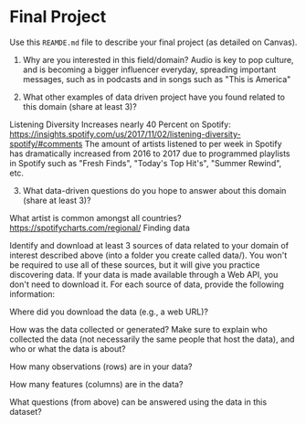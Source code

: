 # Final Project
Use this `REAMDE.md` file to describe your final project (as detailed on Canvas).

1. Why are you interested in this field/domain?
Audio is key to pop culture, and is becoming a bigger influencer everyday,
spreading important messages, such as in podcasts and in songs such as
"This is America"

2. What other examples of data driven project have you found related to this domain (share at least 3)?

Listening Diversity Increases nearly 40 Percent on Spotify:
https://insights.spotify.com/us/2017/11/02/listening-diversity-spotify/#comments
The amount of artists listened to per week in Spotify has dramatically increased
from 2016 to 2017 due to programmed playlists in Spotify such as
"Fresh Finds", "Today's Top Hit's", "Summer Rewind", etc.

3. What data-driven questions do you hope to answer about this domain (share at least 3)?

What artist is common amongst all countries?
https://spotifycharts.com/regional/
Finding data

Identify and download at least 3 sources of data related to your domain of interest described above (into a folder you create called data/). You won't be required to use all of these sources, but it will give you practice discovering data. If your data is made available through a Web API, you don't need to download it. For each source of data, provide the following information:

Where did you download the data (e.g., a web URL)?

How was the data collected or generated? Make sure to explain who collected the data (not necessarily the same people that host the data), and who or what the data is about?

How many observations (rows) are in your data?

How many features (columns) are in the data?

What questions (from above) can be answered using the data in this dataset?
